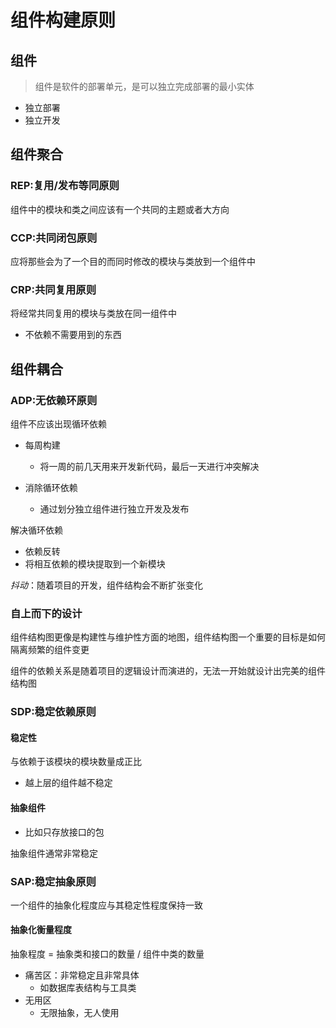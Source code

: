 # 组件构建原则

## 组件

> 组件是软件的部署单元，是可以独立完成部署的最小实体

- 独立部署
- 独立开发

## 组件聚合

### REP:复用/发布等同原则

组件中的模块和类之间应该有一个共同的主题或者大方向

### CCP:共同闭包原则

应将那些会为了一个目的而同时修改的模块与类放到一个组件中

### CRP:共同复用原则

将经常共同复用的模块与类放在同一组件中

- 不依赖不需要用到的东西

## 组件耦合

### ADP:无依赖环原则

组件不应该出现循环依赖

- 每周构建

  - 将一周的前几天用来开发新代码，最后一天进行冲突解决

- 消除循环依赖

  - 通过划分独立组件进行独立开发及发布

解决循环依赖

- 依赖反转
- 将相互依赖的模块提取到一个新模块

_抖动_：随着项目的开发，组件结构会不断扩张变化

### 自上而下的设计

组件结构图更像是构建性与维护性方面的地图，组件结构图一个重要的目标是如何隔离频繁的组件变更

组件的依赖关系是随着项目的逻辑设计而演进的，无法一开始就设计出完美的组件结构图

### SDP:稳定依赖原则

#### 稳定性

与依赖于该模块的模块数量成正比

- 越上层的组件越不稳定

#### 抽象组件

- 比如只存放接口的包

抽象组件通常非常稳定

### SAP:稳定抽象原则

一个组件的抽象化程度应与其稳定性程度保持一致

#### 抽象化衡量程度

抽象程度 = 抽象类和接口的数量 / 组件中类的数量

- 痛苦区：非常稳定且非常具体
  - 如数据库表结构与工具类
- 无用区
  - 无限抽象，无人使用


